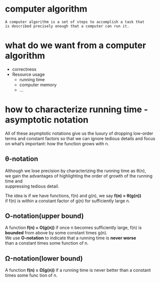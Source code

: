 # computer algorithm
    A computer algorithm is a set of steps to accomplish a task that
    is described precisely enough that a computer can run it.
    
# what do we want from a computer algorithm
* correctness
* Resource usage
  * running time
  * computer memory
  * ...    
  
# how to characterize running time - asymptotic notation

All of these asymptotic notations give us the luxury of dropping low-order
terms and constant factors so that we can ignore tedious details and focus
on what’s important: how the function grows with n.

&theta;-notation
----------------
Although we lose precision by characterizing the running time as &theta;(n), <br>
we gain the advantages of highlighting the order of growth of the running time and<br>
suppressing tedious detail.<br>

The idea is if we have functions, f(n) and g(n), we say **f(n) = &theta;(g(n))**<br>
if f(n) is within a constant factor of g(n) for sufficiently large n.


O-notation(upper bound)
-----------------------
A function **f(n) = O(g(n))** if once n becomes sufficiently<nt>
large, f(n) is **bounded** from above by some constant times g(n).<br>
We use **O-notation** to indicate that a running time is **never worse**<br>
than a constant times some function of n.<br>

&Omega;-notation(lower bound)
-----------------------------
A function **f(n) = &Omega;(g(n))** if a running time is never better than a constant times some func
tion of n.
